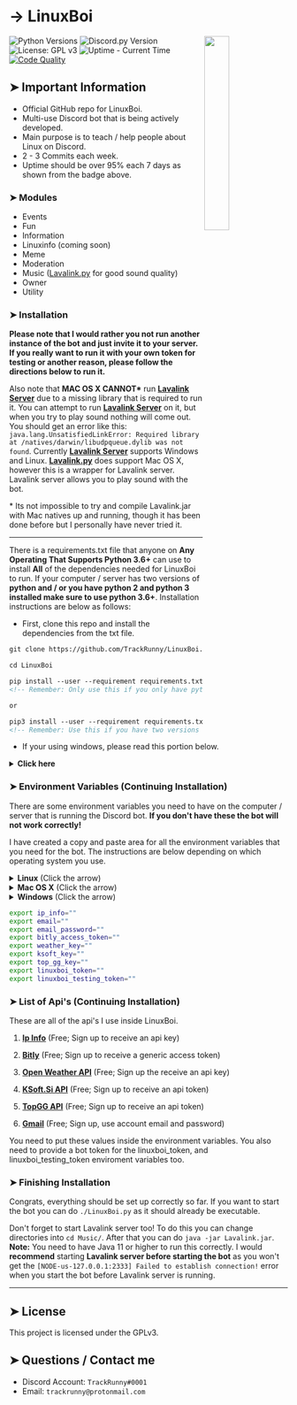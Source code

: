 <!-- MAIN TITLE -->
# → LinuxBoi

<!-- LINUX BOI PICTURE -->
  <img align="right" src="https://i.imgur.com/aiIXeCJ.png" width=30%>

<!-- BADGES -->
  ![Python Versions](https://img.shields.io/badge/python-3.6%20%7C%203.7%20%7C%203.8-blue?style=flat-square)
  ![Discord.py Version](https://img.shields.io/badge/discord.py-1.3.2-blue?style=flat-square)
  ![License: GPL v3](https://img.shields.io/badge/license-GPLv3-blue.svg?style=flat-square)
  ![Uptime - Current Time](https://img.shields.io/uptimerobot/status/m783893443-c045a2d525b791caafd2dcdb?style=flat-square)
  <a href="https://app.codacy.com/manual/TrackRunny/Discord-Selfbot/dashboard?bid=14423857&token=vnDn11JbhCP7nhu">![Code Quality](https://img.shields.io/codacy/grade/179a29ed15bb40b5b0eed2b695791f94?style=flat-square)</a>  

<!-- KEY INFORMATION HEADER -->
## ➤ Important Information

  * Official GitHub repo for LinuxBoi.
  * Multi-use Discord bot that is being actively developed.
  * Main purpose is to teach / help people about Linux on Discord.
  * 2 - 3 Commits each week.
  * Uptime should be over 95% each 7 days as shown from the badge above.

<!-- MODULES HEADER -->
### ➤ Modules

  * Events  
  * Fun
  * Information
  * Linuxinfo (coming soon)
  * Meme
  * Moderation
  * Music ([Lavalink.py](https://github.com/Devoxin/Lavalink.py "Lavalink.py") for good sound quality)
  * Owner
  * Utility

<!-- INSTALLATION HEADER -->
### ➤ Installation

  **Please note that I would rather you not run another instance of the bot and just invite it to your server. If you really want to run it with your own token for testing or another reason, please follow the directions below to run it.**

  Also note that **MAC OS X CANNOT\*** run [**Lavalink Server**](https://github.com/Frederikam/Lavalink "Lavalink Server") due to a missing library that is required to run it. You can attempt to run [**Lavalink Server**](https://github.com/Frederikam/Lavalink "Lavalink Server")  on it, but when you try to play sound nothing will come out. You should get an error like this: `java.lang.UnsatisfiedLinkError: Required library at /natives/darwin/libudpqueue.dylib was not found`. Currently [**Lavalink Server**](https://github.com/Frederikam/Lavalink "Lavalink Server")  supports Windows and Linux.
  [**Lavalink.py**](https://github.com/Devoxin/Lavalink "Lavalink.py") does support Mac OS X, however this is a wrapper for Lavalink server. Lavalink server allows you to play sound with the bot.

  \* Its not impossible to try and compile Lavalink.jar with Mac natives up and running, though it has been done before but I personally have never tried it.

---

  <!-- Installation Instructions -->
  There is a requirements.txt file that anyone on **Any Operating That Supports Python 3.6+** can use to install **All** of the dependencies needed for LinuxBoi to run. If your computer / server has two versions of **python and / or you have python 2 and python 3 installed make sure to use python 3.6+**. Installation instructions are below as follows:

  * First, clone this repo and install the dependencies from the txt file.

  ```markdown
  git clone https://github.com/TrackRunny/LinuxBoi.git

  cd LinuxBoi

  pip install --user --requirement requirements.txt
  <!-- Remember: Only use this if you only have python 3 installed. -->

  or

  pip3 install --user --requirement requirements.txt
  <!-- Remember: Use this if you have two versions of python and / or you have python 2 and python 3. -->  
  ```

  <!-- Windows Microsoft Visual C++ 14.0 Error -->
  * If your using windows, please read this portion below.

  <details>
    <summary><b>Click here</b></summary>
    <h3>➤ Error: Microsoft Visual C++ 14.0 is required.</h3>
    <p>Note, some users may receive this error above when trying to install the dependencies from the requirements.txt file. This happens when you are trying to build and install the <b>Pycosat</b> pip module. If this happens to you, please follow the instructions below.</p>
  
  1. Download the compiled **Pycosat** file for your Python version and windows architecture.
      * [**Pycosat | Python 3.6 | Win32**](https://mega.nz/#!4VUEkALb!MYx0CpoKimjuxxjzx4D0xHEhQOwzRip0WrF9AsnsP_4)
      * [**Pycosat | Python 3.6 | Win64**](https://mega.nz/#!gQUyAS5L!_fdO4BL6GsfHw_9f-D5w1pybv2IdjFCVDR4oalWlde0)
      * [**Pycosat | Python 3.7 | Win32**](https://mega.nz/#!4BVgjYhI!1EqFNPdbPUGRImfs3GSaWQLe9u3ClVRjzm8NJEMWmMs)
      * [**Pycosat | Python 3.7 | Win64**](https://mega.nz/#!RdVkFSIT!ZHoTnlkTtIPJQYv-8W7vxCfBZKTmuyw2Rgst6ea10Lo)
  2. Change directories into the downloaded file.
  3. Install the compiled pip module.

  ```markdown
    pip install pycosat-0.6.3-cp36-cp36m-win32.whl
    <!-- Win32 | Python 3.6 -->

    pip install pycosat-0.6.3-cp36-cp36m-win_amd64.whl
    <!-- Win64 | Python 3.6 -->

    ---

    pip install pycosat-0.6.3-cp37-cp37m-win32.whl
    <!-- Win32 | Python 3.7 -->

    pip install pycosat-0.6.3-cp37-cp37m-win_amd64.whl
    <!-- Win64 | Python 3.7 -->

    or

    pip3 install pycosat-0.6.3-cp36-cp36m-win32.whl
    <!-- Win32 | Python 3.6 | pip3 -->

    pip3 install pycosat-0.6.3-cp36-cp36m-win_amd64.whl
    <!-- Win64 | Python 3.6 | pip3 -->

    ---

    pip3 install pycosat-0.6.3-cp37-cp37m-win32.whl
    <!-- Win32 | Python 3.7 | pip3 -->

    pip3 install pycosat-0.6.3-cp37-cp37m-win_amd64.whl
    <!-- Win64 | Python 3.7 | pip3 -->
  ```

  </details>

<!-- Installation with Environment Variables-->
### ➤ Environment Variables (Continuing Installation)

  There are some environment variables you need to have on the computer / server that is running the Discord bot. **If you don't have these the bot will not work correctly!**

  I have created a copy and paste area for all the environment variables that you need for the bot. The instructions are below depending on which operating system you use.

  <details>
    <summary><b>Linux</b> (Click the arrow)</summary>
    <h3>➤ Environment Variables On Linux</h3>
    <p>Linux: Put the variables at the end of your <b>.bashrc</b> file. The <b>.bashrc</b> file is located in your home directory. You can copy and paste these and put in the values. These are located under the Windows instructions inside the code block.</p>
    <p>Here is an example of what it should look like.</p>
    <img src="https://i.imgur.com/KEzwZdW.png">
  </details>

  <details>
    <summary><b>Mac OS X</b> (Click the arrow)</summary>
    <h3>➤ Environment Variables On Mac</h3>
    <p>Mac OS X: Put the variables at the end of your <b>.bash_profile</b> file. The <b>.bash_profile</b> is located in your home directory. You can copy and paste these and put in the values. These are located under the Windows instructions inside the code block.</p>
    <p>Here is an example of what it should look like.</p>
    <img src="https://i.imgur.com/KEzwZdW.png">
  </details>

  <details>
    <summary><b>Windows</b> (Click the arrow)</summary>
    <h3>➤ Environment Variables On Windows</h3>
    <p>Windows: The process is a little more difficult on Windows. Please watch <a href="https://www.youtube.com/watch?v=IolxqkL7cD8">this</a> video so you can export these values on your Windows Operating System. Skip to <b>1:19</b> if you want to see how he does it. Make sure to keep the enviroment variables with the same name or they won't work. The variable names are inside the code block just under this piece of text.</p>
  </details>
  
  ```bash
  export ip_info=""
  export email=""
  export email_password=""
  export bitly_access_token=""
  export weather_key=""
  export ksoft_key=""
  export top_gg_key=""
  export linuxboi_token=""
  export linuxboi_testing_token=""
  ```

### ➤ List of Api's (Continuing Installation)

  These are all of the api's I use inside LinuxBoi.

  1. [**Ip Info**](https://ipinfo.io/) (Free; Sign up to receive an api key)

  2. [**Bitly**](https://dev.bitly.com/) (Free; Sign up to receive a generic access token)

  3. [**Open Weather API**](https://openweathermap.org/api) (Free; Sign up the receive an api key)
  
  4. [**KSoft.Si API**](https://api.ksoft.si/) (Free; Sign up to receive an api token)
  
  5. [**TopGG API**](https://top.gg) (Free; Sign up to receive an api token)

  6. [**Gmail**](https://gmail.com/) (Free; Sign up, use account email and password)

  You need to put these values inside the environment variables. You also need to provide a bot token for the linuxboi_token, and linuxboi_testing_token enviroment variables too.

### ➤ Finishing Installation

  Congrats, everything should be set up correctly so far. If you want to start the bot you can do `./LinuxBoi.py` as it should already be executable.

  Don't forget to start Lavalink server too! To do this you can change directories into `cd Music/`. After that you can do `java -jar Lavalink.jar`. **Note:** You need to have Java 11 or higher to run this correctly. I would **recommend** starting **Lavalink server before starting the bot** as you won't get the `[NODE-us-127.0.0.1:2333] Failed to establish connection!` error when you start the bot before Lavalink server is running.

---

<!-- LICENSE INFO -->
## ➤ License

  This project is licensed under the GPLv3.

<!-- END OF README -->
## ➤ Questions / Contact me

  * Discord Account: `TrackRunny#0001`
  * Email: `trackrunny@protonmail.com`
